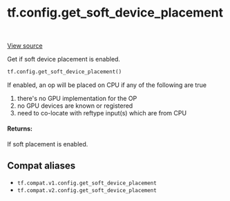 <div itemscope itemtype="http://developers.google.com/ReferenceObject">
<meta itemprop="name" content="tf.config.get_soft_device_placement" />
<meta itemprop="path" content="Stable" />
</div>

# tf.config.get_soft_device_placement

<!-- Insert buttons and diff -->

<table class="tfo-notebook-buttons tfo-api" align="left">
</table>

<a target="_blank" href="/code/stable/tensorflow/python/framework/config.py">View source</a>



Get if soft device placement is enabled.

``` python
tf.config.get_soft_device_placement()
```



<!-- Placeholder for "Used in" -->

If enabled, an op will be placed on CPU if any of the following are true
  1. there's no GPU implementation for the OP
  2. no GPU devices are known or registered
  3. need to co-locate with reftype input(s) which are from CPU

#### Returns:

If soft placement is enabled.


## Compat aliases

* `tf.compat.v1.config.get_soft_device_placement`
* `tf.compat.v2.config.get_soft_device_placement`

